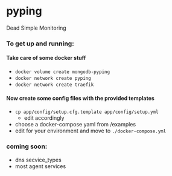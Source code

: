 # pyping
Dead Simple Monitoring

### To get up and running:

#### Take care of some docker stuff
* `docker volume create mongodb-pyping`
* `docker network create pyping`
* `docker network create traefik`

#### Now create some config files with the provided templates
* `cp app/config/setup.cfg.template app/config/setup.yml`
  * edit accordingly
* choose a docker-compose yaml from /examples
* edit for your environment and move to `./docker-compose.yml`

### coming soon:

* dns secvice_types
* most agent services